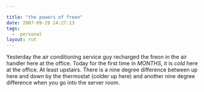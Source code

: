 ```yaml
---

title: "the powers of freon"
date: 2007-09-19 14:27:13
tags:
  -  personal
layout: rut
---
```


Yesterday the air conditioning service guy recharged the freon in the air handler here at the office.  Today for the first time in *MONTHS*, it is *cold* here at the office.  At least upstairs.  There is a nine degree difference between up here and down by the thermostat (colder up here) and another nine degree difference when you go into the server room. 

